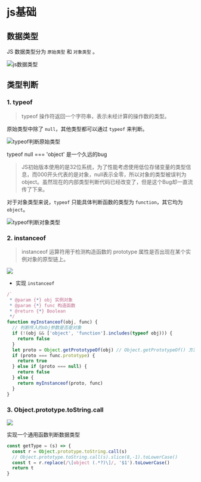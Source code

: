 # js基础

## 数据类型

JS 数据类型分为 `原始类型` 和 `对象类型` 。

![js数据类型](https://cdn.jsdelivr.net/gh/mzhujihui/figure-bed/img/20220424175740.png)

## 类型判断

### 1. typeof
> typeof 操作符返回一个字符串，表示未经计算的操作数的类型。

原始类型中除了 `null`，其他类型都可以通过 `typeof` 来判断。

![typeof判断原始类型](https://cdn.jsdelivr.net/gh/mzhujihui/figure-bed/img/20220424175739.png)

typeof null === 'object' 是一个久远的bug

> JS初始版本使用的是32位系统，为了性能考虑使用低位存储变量的类型信息，而000开头代表的是对象，null表示全零，所以对象的类型被误判为object。虽然现在的内部类型判断代码已经改变了，但是这个Bug却一直流传了下来。

对于对象类型来说，`typeof` 只能具体判断函数的类型为 `function`，其它均为 `object`。

![typeof判断对象类型](https://cdn.jsdelivr.net/gh/mzhujihui/figure-bed/img/20220424175741.png)

### 2. instanceof
> instanceof 运算符用于检测构造函数的 prototype 属性是否出现在某个实例对象的原型链上。

![](https://cdn.jsdelivr.net/gh/mzhujihui/figure-bed/img/20220424175742.png)

- 实现 `instanceof`

```js
/`
 * @param {*} obj 实例对象
 * @param {*} func 构造函数
 * @return {*} Boolean
 */
function myInstanceof(obj, func) {
  // 判断传入的obj参数是否是对象
  if (!(obj && ['object', 'function'].includes(typeof obj))) {
    return false
  }
  let proto = Object.getPrototypeOf(obj) // Object.getPrototypeOf() 方法返回指定对象的原型（内部[[Prototype]]属性的值）
  if (proto === func.prototype) {
    return true
  } else if (proto === null) {
    return false
  } else {
    return myInstanceof(proto, func)
  }
}
```

### 3. Object.prototype.toString.call
![](https://cdn.jsdelivr.net/gh/mzhujihui/figure-bed/img/20220424175738.png)

实现一个通用函数判断数据类型

```js
const getType = (s) => {
  const r = Object.prototype.toString.call(s)
  // Object.prototype.toString.call(s).slice(8,-1).toLowerCase()
  const t = r.replace(/\[object (.*?)\]/, '$1').toLowerCase()
  return t
}
```